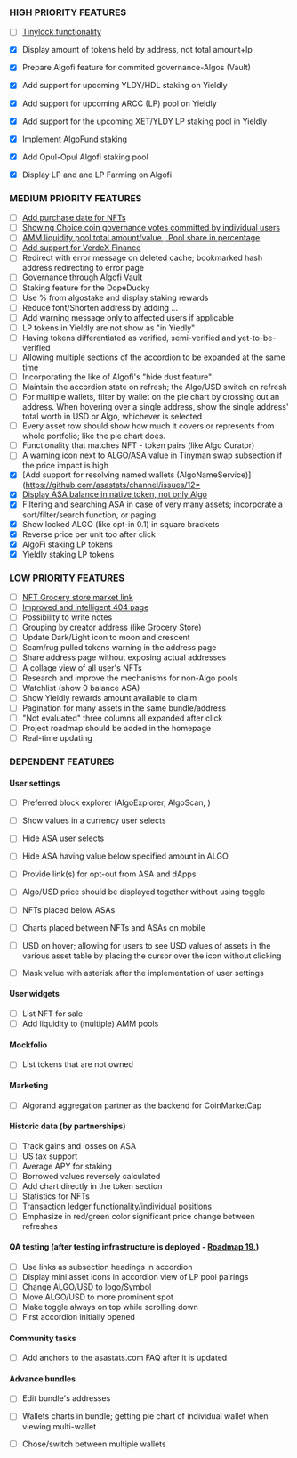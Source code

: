 ### HIGH PRIORITY FEATURES

- [ ] [Tinylock functionality](https://github.com/asastats/channel/issues/33)
- [x] Display amount of tokens held by address, not total amount+lp
- [x] Prepare Algofi feature for commited governance-Algos (Vault)
- [x] Add support for upcoming YLDY/HDL staking on Yieldly
- [x] Add support for upcoming ARCC (LP) pool on Yieldly
- [x] Add support for the upcoming XET/YLDY LP staking pool in Yieldly
- [x] Implement AlgoFund staking
- [x] Add Opul-Opul Algofi staking pool
- [x] Display LP and and LP Farming on Algofi


### MEDIUM PRIORITY FEATURES

- [ ] [Add purchase date for NFTs](https://github.com/asastats/channel/issues/17)
- [ ] [Showing Choice coin governance votes committed by individual users](https://github.com/asastats/channel/issues/24)
- [ ] [AMM liquidity pool total amount/value ; Pool share in percentage](https://github.com/asastats/channel/discussions/32)
- [ ] [Add support for VerdeX Finance](https://github.com/asastats/channel/issues/2)
- [ ] Redirect with error message on deleted cache; bookmarked hash address redirecting to error page
- [ ] Governance through Algofi Vault
- [ ] Staking feature for the DopeDucky
- [ ] Use % from algostake and display staking rewards
- [ ] Reduce font/Shorten address by adding ...
- [ ] Add warning message only to affected users if applicable
- [ ] LP tokens in Yieldly are not show as "in Yiedly"
- [ ] Having tokens differentiated as verified, semi-verified and yet-to-be-verified
- [ ] Allowing multiple sections of the accordion to be expanded at the same time
- [ ] Incorporating the like of Algofi's "hide dust feature"
- [ ] Maintain the accordion state on refresh; the Algo/USD switch on refresh 
- [ ] For multiple wallets, filter by wallet on the pie chart by crossing out an address. When hovering over a single address, show the single address' total worth in USD or Algo, whichever is selected 
- [ ] Every asset row should show how much it covers or represents from whole portfolio; like the pie chart does.
- [ ] Functionality that matches NFT - token pairs (like Algo Curator)
- [ ] A warning icon next to ALGO/ASA value in Tinyman swap subsection if the price impact is high
- [x] [Add support for resolving named wallets (AlgoNameService)](https://github.com/asastats/channel/issues/12=
- [x] [Display ASA balance in native token, not only Algo](https://github.com/asastats/channel/issues/16)
- [x] Filtering and searching ASA in case of very many assets; incorporate a sort/filter/search function, or paging.
- [x] Show locked ALGO (like opt-in 0.1) in square brackets
- [x] Reverse price per unit too after click
- [x] AlgoFi staking LP tokens
- [x] Yieldly staking LP tokens

### LOW PRIORITY FEATURES 

- [ ] [NFT Grocery store market link](https://github.com/asastats/channel/issues/13)
- [ ] [Improved and intelligent 404 page](https://github.com/asastats/channel/issues/15)
- [ ] Possibility to write notes
- [ ] Grouping by creator address (like Grocery Store)
- [ ] Update Dark/Light icon to moon and crescent
- [ ] Scam/rug pulled tokens warning in the address page
- [ ] Share address page without exposing actual addresses
- [ ] A collage view of all user's NFTs
- [ ] Research and improve the mechanisms for non-Algo pools
- [ ] Watchlist (show 0 balance ASA)
- [ ] Show Yieldly rewards amount available to claim
- [ ] Pagination for many assets in the same bundle/address
- [ ] "Not evaluated" three columns all expanded after click
- [ ] Project roadmap should be added in the homepage 
- [ ] Real-time updating

### DEPENDENT FEATURES

#### User settings

- [ ] Preferred block explorer (AlgoExplorer, AlgoScan, )
- [ ] Show values in a currency user selects
- [ ] Hide ASA user selects
- [ ] Hide ASA having value below specified amount in ALGO
- [ ] Provide link(s) for opt-out from ASA and dApps
- [ ] Algo/USD price should be displayed together without using toggle
- [ ] NFTs placed below ASAs
- [ ] Charts placed between NFTs and ASAs on mobile
- [ ] USD on hover; allowing for users to see USD values of assets in the various asset table by placing the cursor over the icon without clicking
- [ ] Mask value with asterisk after the implementation of user settings 


#### User widgets

- [ ] List NFT for sale
- [ ] Add liquidity to (multiple) AMM pools

#### Mockfolio

- [ ] List tokens that are not owned

#### Marketing

- [ ] Algorand aggregation partner as the backend for CoinMarketCap

#### Historic data (by partnerships)

- [ ] Track gains and losses on ASA
- [ ] US tax support
- [ ] Average APY for staking
- [ ] Borrowed values reversely calculated 
- [ ] Add chart directly in the token section
- [ ] Statistics for NFTs
- [ ] Transaction ledger functionality/individual positions
- [ ] Emphasize in red/green color significant price change between refreshes

#### QA testing (after testing infrastructure is deployed - [Roadmap 19.](https://github.com/asastats/docs/blob/main/roadmap.md))

- [ ] Use links as subsection headings in accordion
- [ ] Display mini asset icons in accordion view of LP pool pairings
- [ ] Change ALGO/USD to logo/Symbol
- [ ] Move ALGO/USD to more prominent spot
- [ ] Make toggle always on top while scrolling down
- [ ] First accordion initially opened

#### Community tasks

- [ ] Add anchors to the asastats.com FAQ after it is updated

#### Advance bundles

- [ ] Edit bundle's addresses
- [ ] Wallets charts in bundle; getting pie chart of individual wallet when viewing multi-wallet 
- [ ] Chose/switch between multiple wallets


